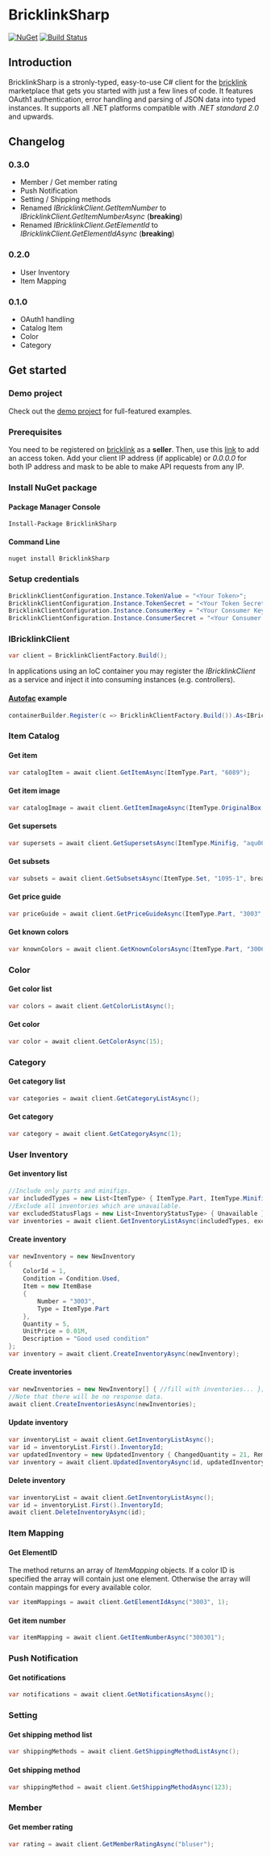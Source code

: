 # BricklinkSharp

[![NuGet](https://img.shields.io/nuget/v/BricklinkSharp?color=blue)](https://www.nuget.org/packages/BricklinkSharp/)
[![Build Status](https://dev.azure.com/jeisenbach/BricklinkSharp/_apis/build/status/gebirgslok.BricklinkSharp?branchName=master)](https://dev.azure.com/jeisenbach/BricklinkSharp/_build/latest?definitionId=1&branchName=master)

## Introduction

BricklinkSharp is a stronly-typed, easy-to-use C# client for the [bricklink](https://www.bricklink.com/v2/main.page) marketplace that gets you started with just a few lines of code. It features OAuth1 authentication, error handling and parsing of JSON data into typed instances.
It supports all .NET platforms compatible with *.NET standard 2.0* and upwards.

## Changelog

### 0.3.0
 - Member / Get member rating
 - Push Notification
 - Setting / Shipping methods
 - Renamed *IBricklinkClient.GetItemNumber* to *IBricklinkClient.GetItemNumberAsync* (**breaking**)
 - Renamed *IBricklinkClient.GetElementId* to *IBricklinkClient.GetElementIdAsync* (**breaking**)

### 0.2.0
 - User Inventory
 - Item Mapping

### 0.1.0
 - OAuth1 handling
 - Catalog Item
 - Color
 - Category
 
## Get started

### Demo project

Check out the [demo project](https://github.com/gebirgslok/BricklinkSharp/tree/master/BricklinkSharp.Demos) for full-featured examples.

### Prerequisites

You need to be registered on [bricklink](https://www.bricklink.com/v2/main.page) as a **seller**. Then, use this [link](https://www.bricklink.com/v2/api/register_consumer.page) to add an access token. Add your client IP address (if applicable) or *0.0.0.0* for both IP address and mask to be able to make API requests from any IP.

### Install NuGet package 

#### Package Manager Console
 ```
Install-Package BricklinkSharp
```
#### Command Line
```
nuget install BricklinkSharp
```	
### Setup credentials

```csharp    
BricklinkClientConfiguration.Instance.TokenValue = "<Your Token>";
BricklinkClientConfiguration.Instance.TokenSecret = "<Your Token Secret>";
BricklinkClientConfiguration.Instance.ConsumerKey = "<Your Consumer Key>";
BricklinkClientConfiguration.Instance.ConsumerSecret = "<Your Consumer Secret>";
```
	
### IBricklinkClient
```csharp  
var client = BricklinkClientFactory.Build();
```
	
In applications using an IoC container you may register the *IBricklinkClient* as a service and inject it into consuming instances (e.g. controllers).

#### [Autofac](https://autofac.org/) example
```csharp
containerBuilder.Register(c => BricklinkClientFactory.Build()).As<IBricklinkClient>();
```
### Item Catalog

####  Get item
```csharp 
var catalogItem = await client.GetItemAsync(ItemType.Part, "6089");
```	
#### Get item image
```csharp  
var catalogImage = await client.GetItemImageAsync(ItemType.OriginalBox, "1-12", 0);
```	
#### Get supersets
```csharp    
var supersets = await client.GetSupersetsAsync(ItemType.Minifig, "aqu004", 0);
```
#### Get subsets    
```csharp
var subsets = await client.GetSubsetsAsync(ItemType.Set, "1095-1", breakMinifigs: false);
```
#### Get price guide
```csharp 
var priceGuide = await client.GetPriceGuideAsync(ItemType.Part, "3003", colorId: 1, priceGuideType: PriceGuideType.Sold, condition: Condition.Used);
```	
#### Get known colors
```csharp
var knownColors = await client.GetKnownColorsAsync(ItemType.Part, "3006");
```
### Color

#### Get color list
```csharp    
var colors = await client.GetColorListAsync();
```
#### Get color
```csharp    
var color = await client.GetColorAsync(15);
```
### Category

#### Get category list
```csharp
var categories = await client.GetCategoryListAsync();
```
#### Get category
```csharp    
var category = await client.GetCategoryAsync(1);
```

### User Inventory

#### Get inventory list
```csharp
//Include only parts and minifigs.
var includedTypes = new List<ItemType> { ItemType.Part, ItemType.Minifig };
//Exclude all inventories which are unavailable.
var excludedStatusFlags = new List<InventoryStatusType> { Unavailable };
var inventories = await client.GetInventoryListAsync(includedTypes, excludedStatusFlags: excludedStatusFlags);
```
#### Create inventory
```csharp
var newInventory = new NewInventory
{
	ColorId = 1,
	Condition = Condition.Used,
	Item = new ItemBase
	{
		Number = "3003",
		Type = ItemType.Part
	},
	Quantity = 5,
	UnitPrice = 0.01M,
	Description = "Good used condition"
};
var inventory = await client.CreateInventoryAsync(newInventory);
```    
#### Create inventories
```csharp
var newInventories = new NewInventory[] { //fill with inventories... };
//Note that there will be no response data.
await client.CreateInventoriesAsync(newInventories);
```
#### Update inventory
```csharp
var inventoryList = await client.GetInventoryListAsync();
var id = inventoryList.First().InventoryId;
var updatedInventory = new UpdatedInventory { ChangedQuantity = 21, Remarks = "Remarks added." };
var inventory = await client.UpdatedInventoryAsync(id, updatedInventory);
```
#### Delete inventory
```csharp	
var inventoryList = await client.GetInventoryListAsync();
var id = inventoryList.First().InventoryId;
await client.DeleteInventoryAsync(id);
```

### Item Mapping

#### Get ElementID
The method returns an array of *ItemMapping* objects. If a color ID is specified the array will contain just one element. Otherwise the array will contain mappings for every available color.
```csharp
var itemMappings = await client.GetElementIdAsync("3003", 1);
```	
#### Get item number 
```csharp
var itemMapping = await client.GetItemNumberAsync("300301");
```

### Push Notification

#### Get notifications
```csharp
var notifications = await client.GetNotificationsAsync();
```

### Setting

#### Get shipping method list
```csharp
var shippingMethods = await client.GetShippingMethodListAsync();
```
#### Get shipping method
```csharp
var shippingMethod = await client.GetShippingMethodAsync(123);
```

### Member

#### Get member rating
```csharp
var rating = await client.GetMemberRatingAsync("bluser");
```

